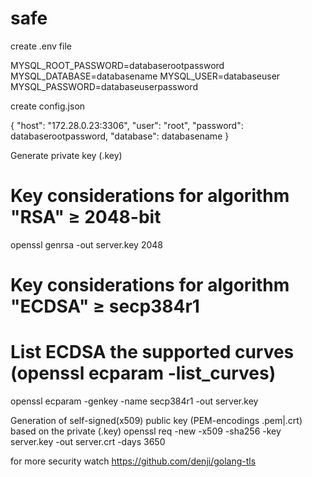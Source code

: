 # safe

create .env file

MYSQL_ROOT_PASSWORD=databaserootpassword
MYSQL_DATABASE=databasename
MYSQL_USER=databaseuser
MYSQL_PASSWORD=databaseuserpassword


create config.json

{
  "host": "172.28.0.23:3306",
  "user": "root",
  "password": databaserootpassword,
  "database": databasename
}


Generate private key (.key)
# Key considerations for algorithm "RSA" ≥ 2048-bit
openssl genrsa -out server.key 2048
# Key considerations for algorithm "ECDSA" ≥ secp384r1
# List ECDSA the supported curves (openssl ecparam -list_curves)
openssl ecparam -genkey -name secp384r1 -out server.key

Generation of self-signed(x509) public key (PEM-encodings .pem|.crt) based on the private (.key)
openssl req -new -x509 -sha256 -key server.key -out server.crt -days 3650

for more security watch https://github.com/denji/golang-tls